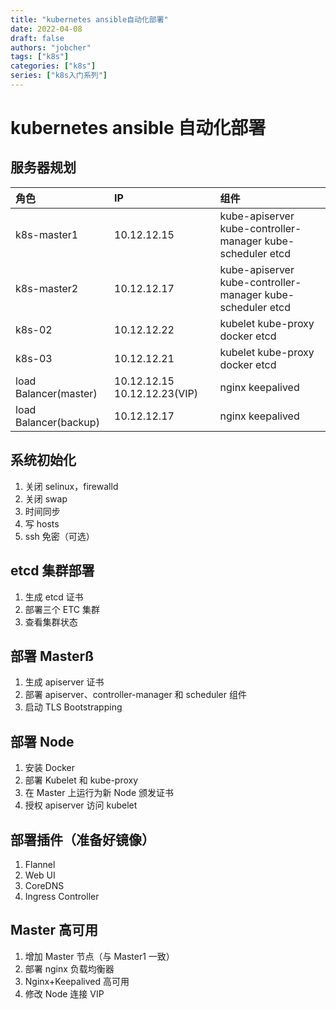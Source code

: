 ```yaml
---
title: "kubernetes ansible自动化部署"
date: 2022-04-08
draft: false
authors: "jobcher"
tags: ["k8s"]
categories: ["k8s"]
series: ["k8s入门系列"]
---
```


# kubernetes ansible 自动化部署

## 服务器规划

| 角色                  | IP                           | 组件                                                       |
| :-------------------- | :--------------------------- | :--------------------------------------------------------- |
| k8s-master1           | 10.12.12.15                  | kube-apiserver kube-controller-manager kube-scheduler etcd |
| k8s-master2           | 10.12.12.17                  | kube-apiserver kube-controller-manager kube-scheduler etcd |
| k8s-02                | 10.12.12.22                  | kubelet kube-proxy docker etcd                             |
| k8s-03                | 10.12.12.21                  | kubelet kube-proxy docker etcd                             |
| load Balancer(master) | 10.12.12.15 10.12.12.23(VIP) | nginx keepalived                                           |
| load Balancer(backup) | 10.12.12.17                  | nginx keepalived                                           |

## 系统初始化

1. 关闭 selinux，firewalld
2. 关闭 swap
3. 时间同步
4. 写 hosts
5. ssh 免密（可选）

## etcd 集群部署

1. 生成 etcd 证书
2. 部署三个 ETC 集群
3. 查看集群状态

## 部署 Masterß

1. 生成 apiserver 证书
2. 部署 apiserver、controller-manager 和 scheduler 组件
3. 启动 TLS Bootstrapping

## 部署 Node

1. 安装 Docker
2. 部署 Kubelet 和 kube-proxy
3. 在 Master 上运行为新 Node 颁发证书
4. 授权 apiserver 访问 kubelet

## 部署插件（准备好镜像）

1. Flannel
2. Web UI
3. CoreDNS
4. Ingress Controller

## Master 高可用

1. 增加 Master 节点（与 Master1 一致）
2. 部署 nginx 负载均衡器
3. Nginx+Keepalived 高可用
4. 修改 Node 连接 VIP
